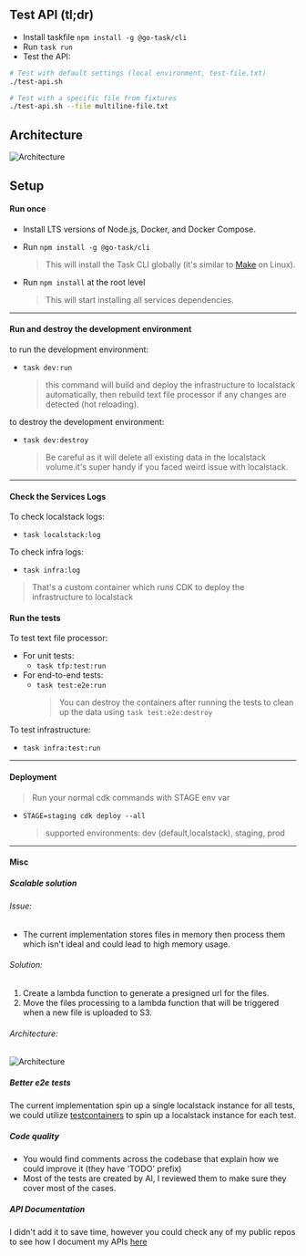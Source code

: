 ## Test API (tl;dr)

- Install taskfile `npm install -g @go-task/cli`
- Run `task run`
- Test the API:

```bash
# Test with default settings (local environment, test-file.txt)
./test-api.sh

# Test with a specific file from fixtures
./test-api.sh --file multiline-file.txt
```

## Architecture

![Architecture](https://raw.githubusercontent.com/Crackz/makeen-challenge/refs/heads/feature/text-processor-service/diagrams/architecture.png)

## Setup

#### Run once

- Install LTS versions of Node.js, Docker, and Docker Compose.

- Run `npm install -g @go-task/cli`

  > This will install the Task CLI globally (it's similar to [Make](https://www.computerhope.com/unix/umake.htm) on Linux).

- Run `npm install` at the root level

  > This will start installing all services dependencies.

---

#### Run and destroy the development environment

to run the development environment:

- `task dev:run`
  > this command will build and deploy the infrastructure to localstack automatically, then rebuild text file processor if any changes are detected (hot reloading).

to destroy the development environment:

- `task dev:destroy`
  > Be careful as it will delete all existing data in the localstack volume.it's super handy if you faced weird issue with localstack.

---

#### Check the Services Logs

To check localstack logs:

- `task localstack:log`

To check infra logs:

- `task infra:log`

> That's a custom container which runs CDK to deploy the infrastructure to localstack

#### Run the tests

To test text file processor:

- For unit tests:
  - `task tfp:test:run`
- For end-to-end tests:
  - `task test:e2e:run`
    > You can destroy the containers after running the tests to clean up the data using `task test:e2e:destroy`

To test infrastructure:

- `task infra:test:run`

---

#### Deployment

> Run your normal cdk commands with STAGE env var

- `STAGE=staging cdk deploy --all`
  > supported environments: dev (default,localstack), staging, prod

---

#### Misc

##### Scalable solution

###### Issue:

- The current implementation stores files in memory then process them which isn't ideal and could lead to high memory usage.

###### Solution:

1. Create a lambda function to generate a presigned url for the files.
2. Move the files processing to a lambda function that will be triggered when a new file is uploaded to S3.

###### Architecture:

![Architecture](https://raw.githubusercontent.com/Crackz/makeen-challenge/refs/heads/feature/text-processor-service/diagrams/scalable-architecture.png)

##### Better e2e tests

The current implementation spin up a single localstack instance for all tests, we could utilize [testcontainers](https://testcontainers.com/) to spin up a localstack instance for each test.

##### Code quality

- You would find comments across the codebase that explain how we could improve it (they have 'TODO' prefix)
- Most of the tests are created by AI, I reviewed them to make sure they cover most of the cases.

##### API Documentation

I didn't add it to save time, however you could check any of my public repos to see how I document my APIs [here](https://github.com/Crackz)
